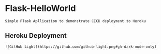 # Flask-HelloWorld
    Simple Flask Apllication to demonstrate CICD deployment to Heroku

## Heroku Deployment
    ![GitHub Light](https://github.com/github-light.png#gh-dark-mode-only)
